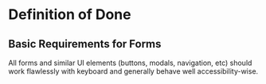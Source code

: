 # Definition of Done

## Basic Requirements for Forms

All forms and similar UI elements (buttons, modals, navigation, etc) should work flawlessly with keyboard and generally behave well accessibility-wise.
